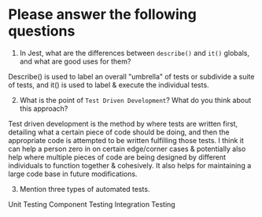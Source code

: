 # Please answer the following questions

1.  In Jest, what are the differences between `describe()` and `it()` globals, and what are good uses for them?

Describe() is used to label an overall "umbrella" of tests or subdivide a suite of tests, and it() is used to label & execute the individual tests.

2.  What is the point of `Test Driven Development`? What do you think about this approach?

Test driven development is the method by where tests are written first, detailing what a certain piece of code should be doing, and then the appropriate code is attempted to be written fulfilling those tests. I think it can help a person zero in on certain edge/corner cases & potentially also help where multiple pieces of code are being designed by different individuals to function together & cohesively. It also helps for maintaining a large code base in future modifications.

3.  Mention three types of automated tests.

Unit Testing
Component Testing
Integration Testing